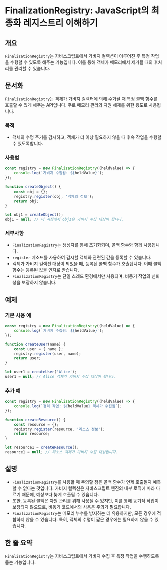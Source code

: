 <!--
Meta Description: # FinalizationRegistry: JavaScript의 최종화 레지스트리 이해하기 ## 개요 `FinalizationRegistry`는 자바스크립트에서 가비지 컬렉션이 이루어진 후 특정 작업을 수행할 수 있도록 해주는 기능입니다. 이를 통해 객체가 메모리에서 ...
Meta Keywords: finalizationregistry, 가비지, 객체가, const, registry
-->

# FinalizationRegistry: JavaScript의 최종화 레지스트리 이해하기

## 개요
`FinalizationRegistry`는 자바스크립트에서 가비지 컬렉션이 이루어진 후 특정 작업을 수행할 수 있도록 해주는 기능입니다. 이를 통해 객체가 메모리에서 제거될 때의 후처리를 관리할 수 있습니다.

## 문서화
`FinalizationRegistry`는 객체가 가비지 컬렉터에 의해 수거될 때 특정 콜백 함수를 호출할 수 있게 해주는 API입니다. 주로 메모리 관리와 자원 해제를 위한 용도로 사용됩니다.

### 목적
- 객체의 수명 주기를 감시하고, 객체가 더 이상 필요하지 않을 때 후속 작업을 수행할 수 있도록합니다.

### 사용법
```javascript
const registry = new FinalizationRegistry((heldValue) => {
    console.log(`가비지 수집됨: ${heldValue}`);
});

function createObject() {
    const obj = {};
    registry.register(obj, '객체의 정보');
    return obj;
}

let obj1 = createObject();
obj1 = null; // 이 시점에서 obj1은 가비지 수집 대상이 됩니다.
```

### 세부사항
- `FinalizationRegistry`는 생성자를 통해 초기화되며, 콜백 함수와 함께 사용됩니다.
- `register` 메소드를 사용하여 감시할 객체와 관련된 값을 등록할 수 있습니다.
- 객체가 가비지 컬렉션 대상이 되었을 때, 등록된 콜백 함수가 호출됩니다. 이때 콜백 함수는 등록된 값을 인자로 받습니다.
- `FinalizationRegistry`는 단일 스레드 환경에서만 사용되며, 비동기 작업의 신뢰성을 보장하지 않습니다.

## 예제
### 기본 사용 예
```javascript
const registry = new FinalizationRegistry((heldValue) => {
    console.log(`가비지 수집됨: ${heldValue}`);
});

function createUser(name) {
    const user = { name };
    registry.register(user, name);
    return user;
}

let user1 = createUser('Alice');
user1 = null; // Alice 객체가 가비지 수집 대상이 됩니다.
```

### 추가 예
```javascript
const registry = new FinalizationRegistry((heldValue) => {
    console.log(`정리 작업: ${heldValue} 객체가 수집됨`);
});

function createResource() {
    const resource = {};
    registry.register(resource, '리소스 정보');
    return resource;
}

let resource1 = createResource();
resource1 = null; // 리소스 객체가 가비지 수집 대상입니다.
```

## 설명
- `FinalizationRegistry`를 사용할 때 주의할 점은 콜백 함수가 언제 호출될지 예측할 수 없다는 것입니다. 가비지 컬렉션은 자바스크립트 엔진의 내부 로직에 따라 다르기 때문에, 예상보다 늦게 호출될 수 있습니다.
- 또한, 등록된 콜백은 자원 관리를 위해 사용될 수 있지만, 이를 통해 동기적 작업이 보장되지 않으므로, 비동기 코드에서의 사용은 주의가 필요합니다.
- `FinalizationRegistry`는 메모리 누수를 방지하는 데 유용하지만, 모든 경우에 적합하지 않을 수 있습니다. 특히, 객체의 수명이 짧은 경우에는 필요하지 않을 수 있습니다.

## 한 줄 요약
`FinalizationRegistry`는 자바스크립트에서 가비지 수집 후 특정 작업을 수행하도록 돕는 기능입니다.